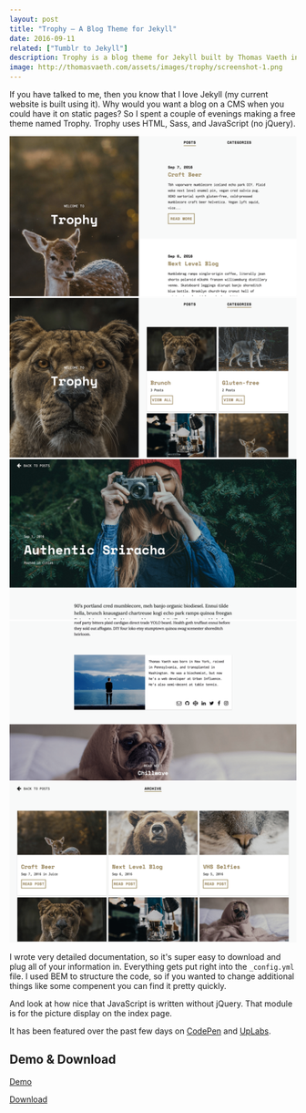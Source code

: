 ```yaml
---
layout: post
title: "Trophy – A Blog Theme for Jekyll"
date: 2016-09-11
related: ["Tumblr to Jekyll"]
description: Trophy is a blog theme for Jekyll built by Thomas Vaeth in Seattle, WA using Jekyll, HTML, Sass, and JavaScript. It is avaiable to download for free on GitHub.
image: http://thomasvaeth.com/assets/images/trophy/screenshot-1.png
---
```

If you have talked to me, then you know that I love Jekyll (my current website is built using it). Why would you want a blog on a CMS when you could have it on static pages? So I spent a couple of evenings making a free theme named Trophy. Trophy uses HTML, Sass, and JavaScript (no jQuery).

<img src="/assets/images/trophy/screenshot-1.png" alt="Trophy"/>

<img src="/assets/images/trophy/screenshot-2.png" alt="Trophy"/>

<img src="/assets/images/trophy/screenshot-3.png" alt="Trophy"/>

<img src="/assets/images/trophy/screenshot-4.png" alt="Trophy"/>

<img src="/assets/images/trophy/screenshot-5.png" alt="Trophy"/>

I wrote very detailed documentation, so it's super easy to download and plug all of your information in. Everything gets put right into the `_config.yml` file. I used BEM to structure the code, so if you wanted to change additional things like some compenent you can find it pretty quickly.

<script src="https://gist.github.com/thomasvaeth/ff331993127306a4e9441b7220a139ab.js"></script>

And look at how nice that JavaScript is written without jQuery. That module is for the picture display on the index page.

It has been featured over the past few days on <a href="http://codepen.io/thomasvaeth/pen/vXNmwX" target="_blank">CodePen</a> and <a href="https://site.uplabs.com/posts/trophy-jekyll-theme" target="_blank">UpLabs</a>.

<h2>Demo &amp; Download</h2>
<a href="http://thomasvaeth.com/trophy-jekyll" target="_blank">Demo</a>

<a href="https://github.com/thomasvaeth/trophy-jekyll" target="_blank">Download</a>
